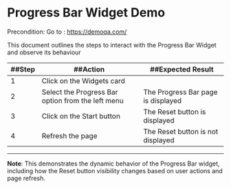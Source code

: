 # Progress Bar Widget Demo
Precondition: Go to : https://demoqa.com/

This document outlines the steps to interact with the Progress Bar Widget and observe its behaviour

| ##Step | ##Action | ##Expected Result |
|------|--------|------------------|
| 1    | Click on the Widgets card |  |
| 2    | Select the Progress Bar option from the left menu | The Progress Bar page is displayed |
| 3    | Click on the Start button | The Reset button is displayed |
| 4    | Refresh the page | The Reset button is not displayed |

---

**Note**: This demonstrates the dynamic behavior of the Progress Bar widget, including how the Reset button visibility changes based on user actions and page refresh.
